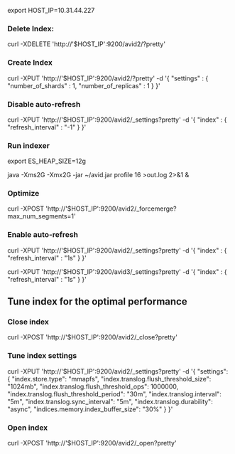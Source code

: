 export HOST_IP=10.31.44.227

### Delete Index:
curl -XDELETE 'http://'$HOST_IP':9200/avid2/?pretty'

### Create Index

curl -XPUT 'http://'$HOST_IP':9200/avid2/?pretty' -d '{
    "settings" : {
        "number_of_shards" : 1,
        "number_of_replicas" : 1
    }
}'

### Disable auto-refresh
curl -XPUT 'http://'$HOST_IP':9200/avid2/_settings?pretty' -d '{
    "index" : {
        "refresh_interval" : "-1"
    } }'

### Run indexer
export ES_HEAP_SIZE=12g

java -Xms2G -Xmx2G -jar ~/avid.jar profile 16 >out.log 2>&1 &

### Optimize    
curl -XPOST 'http://'$HOST_IP':9200/avid2/_forcemerge?max_num_segments=1'

### Enable auto-refresh
curl -XPUT 'http://'$HOST_IP':9200/avid2/_settings?pretty' -d '{
    "index" : {
        "refresh_interval" : "1s"
    } }'

curl -XPUT 'http://'$HOST_IP':9200/avid3/_settings?pretty' -d '{
    "index" : {
        "refresh_interval" : "1s"
    } }'


## Tune index for the optimal performance

### Close index
curl -XPOST 'http://'$HOST_IP':9200/avid2/_close?pretty'

### Tune index settings
curl -XPUT 'http://'$HOST_IP':9200/avid2/_settings?pretty' -d '{
  "settings": {
    "index.store.type": "mmapfs",
    "index.translog.flush_threshold_size": "1024mb",
    "index.translog.flush_threshold_ops": 1000000,
    "index.translog.flush_threshold_period": "30m",
    "index.translog.interval": "5m",
    "index.translog.sync_interval": "5m",
    "index.translog.durability": "async",
    "indices.memory.index_buffer_size": "30%"
  }
}'

### Open index
curl -XPOST 'http://'$HOST_IP':9200/avid2/_open?pretty'

